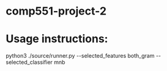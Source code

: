 # comp551-project-2

# Usage instructions:
python3 ./source/runner.py --selected_features both_gram --selected_classifier mnb

